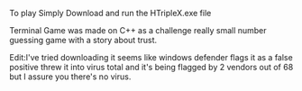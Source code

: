 To play Simply Download and run the HTripleX.exe file 

Terminal Game was made on C++ as a challenge really small number guessing game with a story about trust.

Edit:I've tried downloading it seems like windows defender flags it as a false positive threw it into virus total and it's being flagged by 2 vendors out of 68 but I assure you there's no virus.